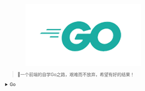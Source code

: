 <!--
 * @Author: BeanDou
 * @LastEditors: BeanDou
 * @Date: 2018-12-21 14:59:43
 * @LastEditTime: 2020-06-08 10:32:23
 * @Description: File description
-->
<div align="center">
  <img src="../assets/images/go.png"/>
</div>

> 一个前端的自学Go之路，艰难而不放弃，希望有好的结果！

<details>
  <summary>Go</summary>

- [ ] [Go Learning Records](https://github.com/notCoolBean/StudyNotes/tree/master/Go)

</details>
